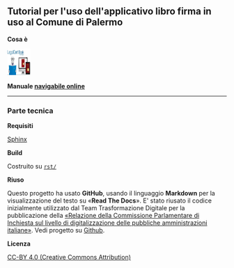 ## Tutorial per l'uso dell'applicativo libro firma in uso al Comune di Palermo

**Cosa è**


<p><img class="imageLeft" style="width: 53px; height: 60px;" src="https://raw.githubusercontent.com/cirospat/libro-firma/master/rst/imgrel/legalcertbook.jpg" alt="HTML editor tools" />
  
**Manuale [navigabile online](http://libro-firma.readthedocs.io)**

------

### Parte tecnica


**Requisiti**

[Sphinx](http://www.sphinx-doc.org/en/stable/)


**Build**

Costruito su [`rst/`](./rst)


**Riuso**

Questo progetto ha usato **GitHub**, usando il linguaggio **Markdown** per la visualizzazione del testo su «**Read The Docs**». E' stato  riusato il codice inizialmente utilizzato dal Team Trasformazione Digitale per la pubblicazione della [«Relazione della Commissione Parlamentare di Inchiesta sul livello di digitalizzazione delle pubbliche amministrazioni italiane»](https://relazione-commissione-digitale.readthedocs.io/it/latest/). Vedi progetto su [Github](https://github.com/italia/relazionecommissionedigitale-docs).


**Licenza** 

[CC-BY 4.0 (Creative Commons Attribution)](https://creativecommons.org/licenses/by/4.0/)
